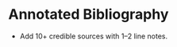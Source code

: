 <!-- status: stub; target: 150+ words -->
# Annotated Bibliography

- Add 10+ credible sources with 1–2 line notes.


